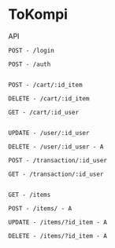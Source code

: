 # ToKompi
API

```
POST - /login

POST - /auth

```

```

POST - /cart/:id_item

DELETE - /cart/:id_item

GET - /cart/:id_user


```
```
UPDATE - /user/:id_user

DELETE - /user/:id_user - A

```


```
POST - /transaction/:id_user

GET - /transaction/:id_user
```

```

GET - /items

POST - /items/ - A

UPDATE - /items/?id_item - A

DELETE - /items/?id_item - A

```

